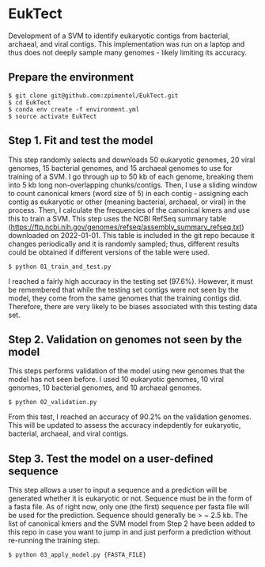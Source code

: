 # EukTect
Development of a SVM to identify eukaryotic contigs from bacterial, archaeal, and viral contigs. This implementation was run on a laptop and thus does not deeply sample many genomes - likely limiting its accuracy.

## Prepare the environment
```
$ git clone git@github.com:zpimentel/EukTect.git
$ cd EukTect
$ conda env create -f environment.yml
$ source activate EukTect
```

## Step 1. Fit and test the model
This step randomly selects and downloads 50 eukaryotic genomes, 20 viral genomes, 15 bacterial genomes, and 15 archaeal genomes to use for training of a SVM. I go through up to 50 kb of each genome, breaking them into 5 kb long non-overlapping chunks/contigs. Then, I use a sliding window to count canonical kmers (word size of 5) in each contig - assigning each contig as eukaryotic or other (meaning bacterial, archaeal, or viral) in the process. Then, I calculate the frequencies of the canonical kmers and use this to train a SVM. This step uses the NCBI RefSeq summary table (https://ftp.ncbi.nih.gov/genomes/refseq/assembly_summary_refseq.txt) downloaded on 2022-01-01. This table is included in the git repo because it changes periodically and it is randomly sampled; thus, different results could be obtained if different versions of the table were used.
```
$ python 01_train_and_test.py
```
I reached a fairly high accuracy in the testing set (97.6%). However, it must be remembered that while the testing set contigs were not seen by the model, they come from the same genomes that the training contigs did. Therefore, there are very likely to be biases associated with this testing data set.  

## Step 2. Validation on genomes not seen by the model
This steps performs validation of the model using new genomes that the model has not seen before. I used 10 eukaryotic genomes, 10 viral genomes, 10 bacterial genomes, and 10 archaeal genomes. 
```
$ python 02_validation.py
```
From this test, I reached an accuracy of 90.2% on the validation genomes. This will be updated to assess the accuracy indepdently for eukaryotic, bacterial, archaeal, and viral contigs.

## Step 3. Test the model on a user-defined sequence
This step allows a user to input a sequence and a prediction will be generated whether it is eukaryotic or not. Sequence must be in the form of a fasta file. As of right now, only one (the first) sequence per fasta file will be used for the prediction. Sequence should generally be > ~ 2.5 kb. The list of canonical kmers and the SVM model from Step 2 have been added to this repo in case you want to jump in and just perform a prediction without re-running the training step.
```
$ python 03_apply_model.py {FASTA_FILE}
```

